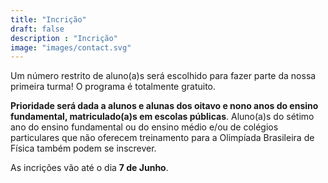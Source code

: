 ```yaml
---
title: "Incrição"
draft: false
description : "Incrição"
image: "images/contact.svg"
---
```


Um número restrito de aluno(a)s será escolhido para fazer parte da nossa primeira turma! O programa é totalmente gratuito.

**Prioridade será dada a alunos e alunas dos oitavo e nono anos do ensino fundamental, matriculado(a)s em escolas públicas**. Aluno(a)s do sétimo ano do ensino fundamental ou do ensino médio e/ou de colégios particulares que não oferecem treinamento para a Olimpíada Brasileira de Física também podem se inscrever.

As incrições vão até o dia **7 de Junho**.
